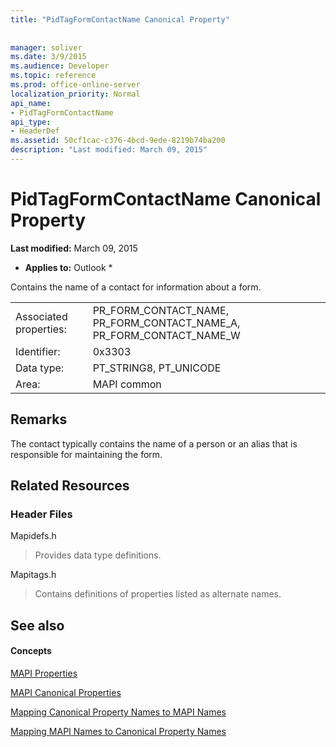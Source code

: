 ```yaml
---
title: "PidTagFormContactName Canonical Property"
 
 
manager: soliver
ms.date: 3/9/2015
ms.audience: Developer
ms.topic: reference
ms.prod: office-online-server
localization_priority: Normal
api_name:
- PidTagFormContactName
api_type:
- HeaderDef
ms.assetid: 50cf1cac-c376-4bcd-9ede-8219b74ba200
description: "Last modified: March 09, 2015"
---
```


# PidTagFormContactName Canonical Property

 **Last modified:** March 09, 2015 
  
 * **Applies to:** Outlook * 
  
Contains the name of a contact for information about a form. 
  
|||
|:-----|:-----|
|Associated properties:  <br/> |PR_FORM_CONTACT_NAME, PR_FORM_CONTACT_NAME_A, PR_FORM_CONTACT_NAME_W  <br/> |
|Identifier:  <br/> |0x3303  <br/> |
|Data type:  <br/> |PT_STRING8, PT_UNICODE  <br/> |
|Area:  <br/> |MAPI common  <br/> |
   
## Remarks

The contact typically contains the name of a person or an alias that is responsible for maintaining the form. 
  
## Related Resources

### Header Files

Mapidefs.h
  
> Provides data type definitions.
    
Mapitags.h
  
> Contains definitions of properties listed as alternate names.
    
## See also

#### Concepts

[MAPI Properties](mapi-properties.md)
  
[MAPI Canonical Properties](mapi-canonical-properties.md)
  
[Mapping Canonical Property Names to MAPI Names](mapping-canonical-property-names-to-mapi-names.md)
  
[Mapping MAPI Names to Canonical Property Names](mapping-mapi-names-to-canonical-property-names.md)

